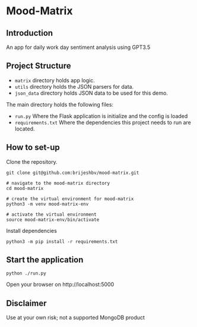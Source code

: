 # Mood-Matrix

## Introduction

An app for daily work day sentiment analysis using GPT3.5

## Project Structure

- `matrix` directory holds app logic.
- `utils` directory holds the JSON parsers for data.
- `json_data` directory holds JSON data to be used for this demo.

The main directory holds the following files:
- `run.py` Where the Flask application is initialize and the config is loaded
- `requirements.txt` Where the dependencies this project needs to run are located.

## How to set-up

Clone the repository.
```
git clone git@github.com:brijeshbv/mood-matrix.git
```

```
# navigate to the mood-matrix directory
cd mood-matrix

# create the virtual environment for mood-matrix 
python3 -m venv mood-matrix-env

# activate the virtual environment
source mood-matrix-env/bin/activate
```

Install dependencies
```
python3 -m pip install -r requirements.txt
```

## Start the application

```
python ./run.py
```

Open your browser on http://localhost:5000

## Disclaimer 

Use at your own risk; not a supported MongoDB product
